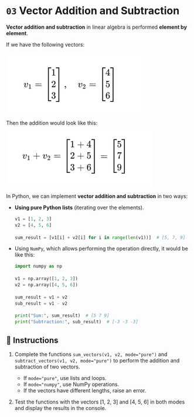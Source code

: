 # `03` Vector Addition and Subtraction  

**Vector addition and subtraction** in linear algebra is performed **element by element**. 

If we have the following vectors:  

![vectors1-img](/.learn/assets/vectors1.png)

Then the addition would look like this:  

![vectors2-img](/.learn/assets/vectors2.png)


In Python, we can implement **vector addition and subtraction** in two ways:  

- **Using pure Python lists** (iterating over the elements).

    ```python
    v1 = [1, 2, 3]
    v2 = [4, 5, 6]

    sum_result = [v1[i] + v2[i] for i in range(len(v1))]  # [5, 7, 9]
    ```
- Using `NumPy`, which allows performing the operation directly, it would be like this:

    ```python
    import numpy as np

    v1 = np.array([1, 2, 3])
    v2 = np.array([4, 5, 6])

    sum_result = v1 + v2
    sub_result = v1 - v2

    print("Sum:", sum_result)  # [5 7 9]
    print("Subtraction:", sub_result)  # [-3 -3 -3]
    ```


## 📝 Instructions

1. Complete the functions `sum_vectors(v1, v2, mode="pure")` and `subtract_vectors(v1, v2, mode="pure")` to perform the addition and subtraction of two vectors.

    - If `mode="pure"`, use lists and loops.
    - If `mode="numpy"`, use NumPy operations.
    - If the vectors have different lengths, raise an error.

2. Test the functions with the vectors [1, 2, 3] and [4, 5, 6] in both modes and display the results in the console.